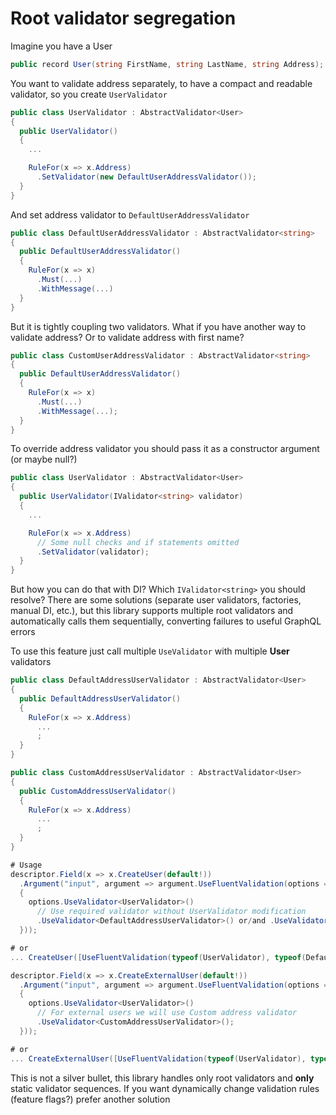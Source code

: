 # Root validator segregation

Imagine you have a User

```cs
public record User(string FirstName, string LastName, string Address);
```

You want to validate address separately, to have a compact and readable validator, so you create `UserValidator`

```cs
public class UserValidator : AbstractValidator<User>
{
  public UserValidator()
  {
    ...

    RuleFor(x => x.Address)
      .SetValidator(new DefaultUserAddressValidator());
  }
}
```

And set address validator to `DefaultUserAddressValidator`

```cs
public class DefaultUserAddressValidator : AbstractValidator<string>
{
  public DefaultUserAddressValidator()
  {
    RuleFor(x => x)
      .Must(...)
      .WithMessage(...)
  }
}
```

But it is tightly coupling two validators. What if you have another way to validate address? Or to validate address with first name?

```cs
public class CustomUserAddressValidator : AbstractValidator<string>
{
  public DefaultUserAddressValidator()
  {
    RuleFor(x => x)
      .Must(...)
      .WithMessage(...);
  }
}
```

To override address validator you should pass it as a constructor argument (or maybe null?)

```cs
public class UserValidator : AbstractValidator<User>
{
  public UserValidator(IValidator<string> validator)
  {
    ...

    RuleFor(x => x.Address)
      // Some null checks and if statements omitted
      .SetValidator(validator);
  }
}
```

But how you can do that with DI? Which `IValidator<string>` you should resolve? There are some solutions (separate user validators, factories, manual DI, etc.), but this library supports multiple root validators and automatically calls them sequentially, converting failures to useful GraphQL errors

To use this feature just call multiple `UseValidator` with multiple **User** validators

```cs
public class DefaultAddressUserValidator : AbstractValidator<User>
{
  public DefaultAddressUserValidator()
  {
    RuleFor(x => x.Address)
      ...
      ;
  }
}

public class CustomAddressUserValidator : AbstractValidator<User>
{
  public CustomAddressUserValidator()
  {
    RuleFor(x => x.Address)
      ...
      ;
  }
}

# Usage
descriptor.Field(x => x.CreateUser(default!))
  .Argument("input", argument => argument.UseFluentValidation(options =>
  {
    options.UseValidator<UserValidator>()
      // Use required validator without UserValidator modification
      .UseValidator<DefaultAddressUserValidator>() or/and .UseValidator<CustomAddressUserValidator>();
  }));

# or
... CreateUser([UseFluentValidation(typeof(UserValidator), typeof(DefaultAddressUserValidator))] User user)

descriptor.Field(x => x.CreateExternalUser(default!))
  .Argument("input", argument => argument.UseFluentValidation(options =>
  {
    options.UseValidator<UserValidator>()
      // For external users we will use Custom address validator
      .UseValidator<CustomAddressUserValidator>();
  }));

# or
... CreateExternalUser([UseFluentValidation(typeof(UserValidator), typeof(CustomAddressUserValidator))] User user)
```

This is not a silver bullet, this library handles only root validators and **only** static validator sequences. If you want dynamically change validation rules (feature flags?) prefer another solution
